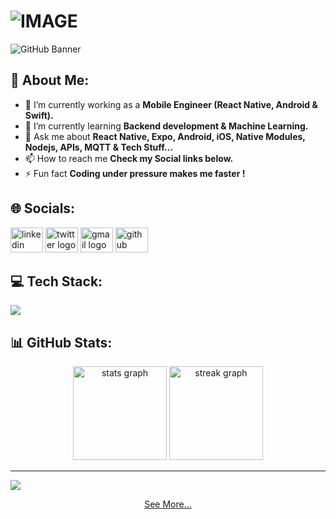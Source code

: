 <h1>
  <picture>
    <source media="(prefers-color-scheme: dark)" srcset="https://readme-typing-svg.demolab.com/?font=Fira+Code&weight=600&size=30&duration=4500&pause=1000&color=FFFFFF&background=301B5D00&vCenter=true&width=435&lines=Hi+%F0%9F%91%8B+I'm+Loick+!">
    <source media="(prefers-color-scheme: light)" srcset="https://readme-typing-svg.demolab.com?font=Fira+Code&weight=600&size=30&duration=4500&pause=1000&color=000000&background=301B5D00&vCenter=true&width=435&lines=Hi+%F0%9F%91%8B+I'm+Loick+!">
    <img alt="IMAGE" src="http://LIGHT_IMAGE_URL.png">
  </picture>
</h1>

![GitHub Banner](https://user-images.githubusercontent.com/58959408/232639433-cb0aea21-66f0-4508-a771-85e2089c5a87.gif)

## 💫 About Me:

- 🔭 I’m currently working as a **Mobile Engineer (React Native, Android & Swift).**
- 🌱 I’m currently learning **Backend development & Machine Learning.**
- 💬 Ask me about **React Native, Expo, Android, iOS, Native Modules, Nodejs, APIs, MQTT & Tech Stuff...**
- 📫 How to reach me **Check my Social links below.**
- ⚡ Fun fact **Coding under pressure makes me faster !**

## 🌐 Socials:

<div align="left">
  <a href="https://linkedin.com/in/loick-adjiwanou" target="_blank">
    <img src="https://raw.githubusercontent.com/maurodesouza/profile-readme-generator/master/src/assets/icons/social/linkedin/default.svg" width="52" height="40" alt="linkedin logo"  /></a>
  <a href="https://x.com/loickadjis?s=21&t=p9w6Ax3Fq_pOIvyR2Q16fQ" target="_blank">
    <img src="https://raw.githubusercontent.com/maurodesouza/profile-readme-generator/master/src/assets/icons/social/twitter/default.svg" width="52" height="40" alt="twitter logo"  /></a>
  <a href="mailto:loick.adj@gmail.com" target="_blank">
    <img src="https://raw.githubusercontent.com/maurodesouza/profile-readme-generator/master/src/assets/icons/social/gmail/default.svg" width="52" height="40" alt="gmail logo"  /></a>
  <a href="https://github.com/loickadjiwanou" target="_blank"> 
    <img src="https://skillicons.dev/icons?i=github&theme=dark" width="52" height="40" alt="github logo"  /></a>
</div>

## 💻 Tech Stack:

<div align="left">
  <a href="#">
    <img src="https://skillicons.dev/icons?i=js,ts,react,androidstudio,kotlin,swift,nodejs,express,firebase,mongodb,py,postgres,docker,git,github,gitlab,postman,bitbucket,devto,electron,gradle,notion,replit,sublime,supabase&theme=dark" />
  </a> 
</div>

## 📊 GitHub Stats:

<div align="center">
  <img src="https://github-readme-stats.vercel.app/api?username=loickadjiwanou&theme=tokyonight&hide_border=false&include_all_commits=true&count_private=true" height="150" alt="stats graph"  />
   <img src="https://github-readme-streak-stats.herokuapp.com/?user=loickadjiwanou&theme=tokyonight&hide_border=false" height="150" alt="streak graph"  />
</div>

---

[![](https://visitcount.itsvg.in/api?id=loickadji&icon=0&color=1)](https://visitcount.itsvg.in)

<div align="center">
  <a href="https://github.com/loickadji?tab=repositories" title="Show Repositories">See More...</a>
</div>
